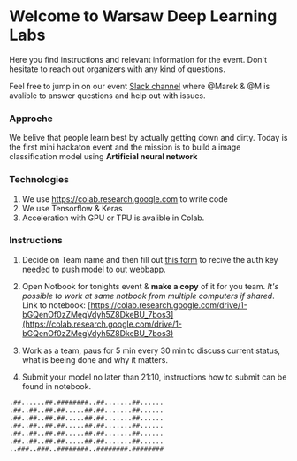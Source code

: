 # Welcome to Warsaw Deep Learning Labs 

Here you find instructions and relevant information for the event. Don't hesitate to reach out organizers with any kind of questions.

Feel free to jump in on our event [Slack channel](https://join.slack.com/t/warsawdeeplea-lin3168/shared_invite/enQtNzY3NTE5MTU0NjI5LTljMGY4MmIwODNiNDYwZGIzMzAxNDE3YTVjODdmN2U3NTdkMzQwMjYyOWFjODUzMjIyMWNhOGExZDc2ZDc0NzQ) where @Marek & @M is avalible to answer questions and help out with issues.

### Approche 
We belive that people learn best by actually getting down and dirty. Today is the first mini hackaton event and the mission is to build a image classification model using **Artificial neural network** 

### Technologies 

1. We use https://colab.research.google.com to write code
2. We use Tensorflow & Keras 
3. Acceleration with GPU or TPU is avalible in Colab.


### Instructions

1. Decide on Team name and then fill out [this form](https://docs.google.com/forms/d/e/1FAIpQLSfA8RnoSp6CX1Y3Esev7iOrbFd7cPOpe54nGlElK7331VT5Vg/viewform) to recive the auth key needed to push model to out webbapp.

2. Open Notbook for tonights event & **make a copy** of it for you team. _It's possible to work at same notbook from multiple computers if shared_.  Link to notebook: [https://colab.research.google.com/drive/1-bGQenOf0zZMegVdyh5Z8DkeBU_7bos3](https://colab.research.google.com/drive/1-bGQenOf0zZMegVdyh5Z8DkeBU_7bos3) 

3. Work as a team, paus for 5 min every 30 min to discuss current status, what is beeing done and why it matters. 

4. Submit your model no later than 21:10, instructions how to submit can be found in notebook.


```
.##......##.########..##.......##......
.##..##..##.##.....##.##.......##......
.##..##..##.##.....##.##.......##......
.##..##..##.##.....##.##.......##......
.##..##..##.##.....##.##.......##......
.##..##..##.##.....##.##.......##......
..###..###..########..########.########
```

